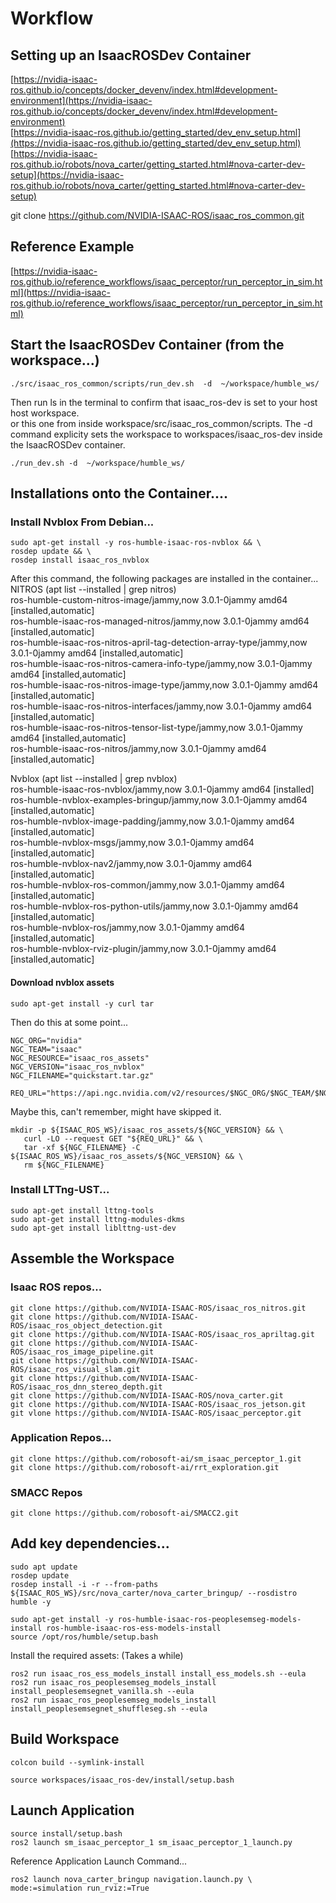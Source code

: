 # Workflow
## Setting up an IsaacROSDev Container
[https://nvidia-isaac-ros.github.io/concepts/docker_devenv/index.html#development-environment](https://nvidia-isaac-ros.github.io/concepts/docker_devenv/index.html#development-environment)  
[https://nvidia-isaac-ros.github.io/getting_started/dev_env_setup.html](https://nvidia-isaac-ros.github.io/getting_started/dev_env_setup.html)  
[https://nvidia-isaac-ros.github.io/robots/nova_carter/getting_started.html#nova-carter-dev-setup](https://nvidia-isaac-ros.github.io/robots/nova_carter/getting_started.html#nova-carter-dev-setup)  

git clone https://github.com/NVIDIA-ISAAC-ROS/isaac_ros_common.git  

## Reference Example
[https://nvidia-isaac-ros.github.io/reference_workflows/isaac_perceptor/run_perceptor_in_sim.html](https://nvidia-isaac-ros.github.io/reference_workflows/isaac_perceptor/run_perceptor_in_sim.html)  

## Start the IsaacROSDev Container (from the workspace...)
 ```
./src/isaac_ros_common/scripts/run_dev.sh  -d  ~/workspace/humble_ws/
 ```
Then run ls in the terminal to confirm that isaac_ros-dev is set to your host host workspace.  
or this one from inside workspace/src/isaac_ros_common/scripts. The -d command explicity sets the workspace to workspaces/isaac_ros-dev inside the IsaacROSDev container.
```
./run_dev.sh -d  ~/workspace/humble_ws/
```
## Installations onto the Container....
### Install Nvblox From Debian...
 ```
sudo apt-get install -y ros-humble-isaac-ros-nvblox && \
rosdep update && \
rosdep install isaac_ros_nvblox
 ```
After this command, the following packages are installed in the container...  
NITROS   (apt list --installed | grep nitros)  
ros-humble-custom-nitros-image/jammy,now 3.0.1-0jammy amd64 [installed,automatic]  
ros-humble-isaac-ros-managed-nitros/jammy,now 3.0.1-0jammy amd64 [installed,automatic]  
ros-humble-isaac-ros-nitros-april-tag-detection-array-type/jammy,now 3.0.1-0jammy amd64 [installed,automatic]  
ros-humble-isaac-ros-nitros-camera-info-type/jammy,now 3.0.1-0jammy amd64 [installed,automatic]  
ros-humble-isaac-ros-nitros-image-type/jammy,now 3.0.1-0jammy amd64 [installed,automatic]  
ros-humble-isaac-ros-nitros-interfaces/jammy,now 3.0.1-0jammy amd64 [installed,automatic]  
ros-humble-isaac-ros-nitros-tensor-list-type/jammy,now 3.0.1-0jammy amd64 [installed,automatic]  
ros-humble-isaac-ros-nitros/jammy,now 3.0.1-0jammy amd64 [installed,automatic]  

Nvblox (apt list --installed | grep nvblox)  
ros-humble-isaac-ros-nvblox/jammy,now 3.0.1-0jammy amd64 [installed]  
ros-humble-nvblox-examples-bringup/jammy,now 3.0.1-0jammy amd64 [installed,automatic]  
ros-humble-nvblox-image-padding/jammy,now 3.0.1-0jammy amd64 [installed,automatic]  
ros-humble-nvblox-msgs/jammy,now 3.0.1-0jammy amd64 [installed,automatic]  
ros-humble-nvblox-nav2/jammy,now 3.0.1-0jammy amd64 [installed,automatic]  
ros-humble-nvblox-ros-common/jammy,now 3.0.1-0jammy amd64 [installed,automatic]  
ros-humble-nvblox-ros-python-utils/jammy,now 3.0.1-0jammy amd64 [installed,automatic]  
ros-humble-nvblox-ros/jammy,now 3.0.1-0jammy amd64 [installed,automatic]  
ros-humble-nvblox-rviz-plugin/jammy,now 3.0.1-0jammy amd64 [installed,automatic]  


#### Download nvblox assets
 ```
sudo apt-get install -y curl tar
 ```
Then do this at some point...
 ```
NGC_ORG="nvidia"
NGC_TEAM="isaac"
NGC_RESOURCE="isaac_ros_assets"
NGC_VERSION="isaac_ros_nvblox"
NGC_FILENAME="quickstart.tar.gz"

REQ_URL="https://api.ngc.nvidia.com/v2/resources/$NGC_ORG/$NGC_TEAM/$NGC_RESOURCE/versions/$NGC_VERSION/files/$NGC_FILENAME"
 ```
Maybe this, can't remember, might have skipped it.
 ```
mkdir -p ${ISAAC_ROS_WS}/isaac_ros_assets/${NGC_VERSION} && \
    curl -LO --request GET "${REQ_URL}" && \
    tar -xf ${NGC_FILENAME} -C ${ISAAC_ROS_WS}/isaac_ros_assets/${NGC_VERSION} && \
    rm ${NGC_FILENAME}
 ```

### Install LTTng-UST...
 ```
sudo apt-get install lttng-tools  
sudo apt-get install lttng-modules-dkms  
sudo apt-get install liblttng-ust-dev  
 ```

## Assemble the Workspace

### Isaac ROS repos...
 ```
git clone https://github.com/NVIDIA-ISAAC-ROS/isaac_ros_nitros.git  
git clone https://github.com/NVIDIA-ISAAC-ROS/isaac_ros_object_detection.git  
git clone https://github.com/NVIDIA-ISAAC-ROS/isaac_ros_apriltag.git  
git clone https://github.com/NVIDIA-ISAAC-ROS/isaac_ros_image_pipeline.git  
git clone https://github.com/NVIDIA-ISAAC-ROS/isaac_ros_visual_slam.git  
git clone https://github.com/NVIDIA-ISAAC-ROS/isaac_ros_dnn_stereo_depth.git  
git clone https://github.com/NVIDIA-ISAAC-ROS/nova_carter.git  
git clone https://github.com/NVIDIA-ISAAC-ROS/isaac_ros_jetson.git  
git vlone https://github.com/NVIDIA-ISAAC-ROS/isaac_perceptor.git  
 ```
### Application Repos...  
 ```
git clone https://github.com/robosoft-ai/sm_isaac_perceptor_1.git  
git clone https://github.com/robosoft-ai/rrt_exploration.git  
 ```
### SMACC Repos
 ```
git clone https://github.com/robosoft-ai/SMACC2.git  
 ```

## Add key dependencies...
 ```
sudo apt update
rosdep update
rosdep install -i -r --from-paths ${ISAAC_ROS_WS}/src/nova_carter/nova_carter_bringup/ --rosdistro humble -y
 ```
 ```
sudo apt-get install -y ros-humble-isaac-ros-peoplesemseg-models-install ros-humble-isaac-ros-ess-models-install
source /opt/ros/humble/setup.bash
```
Install the required assets: (Takes a while)
```   
ros2 run isaac_ros_ess_models_install install_ess_models.sh --eula
ros2 run isaac_ros_peoplesemseg_models_install install_peoplesemsegnet_vanilla.sh --eula
ros2 run isaac_ros_peoplesemseg_models_install install_peoplesemsegnet_shuffleseg.sh --eula
 ```


## Build Workspace
 ```
colcon build --symlink-install
 ```
 ```
source workspaces/isaac_ros-dev/install/setup.bash  
 ```

## Launch Application
 ```
source install/setup.bash   
ros2 launch sm_isaac_perceptor_1 sm_isaac_perceptor_1_launch.py 
 ```
Reference Application Launch Command...
 ```
ros2 launch nova_carter_bringup navigation.launch.py \
mode:=simulation run_rviz:=True
 ```
